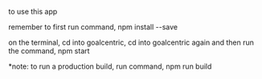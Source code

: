 to use this app

remember to first run command, npm install --save

on the terminal, cd into goalcentric, cd into goalcentric again
and then run the command, npm start

*note: to run a production build, run command, npm run build